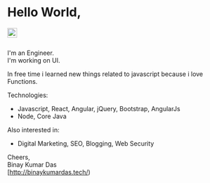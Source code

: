 # Hello World,

<a href="https://www.linkedin.com/in/binaykumardas/">
  <img align="left" alt="Binay Kumar Das - LinkedIn" width="22px" src="https://cdn.jsdelivr.net/npm/simple-icons@v3/icons/linkedin.svg"/>
</a>
<br />
<br />

I'm an Engineer.  
I'm working on UI.

In free time i learned new things related to javascript because i love Functions.

Technologies:
- Javascript, React, Angular, jQuery, Bootstrap, AngularJs
- Node, Core Java

Also interested in:
- Digital Marketing, SEO, Blogging, Web Security  

Cheers,  
Binay Kumar Das  
[http://binaykumardas.tech/)
